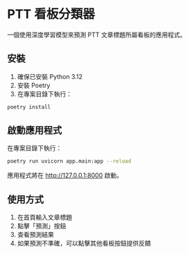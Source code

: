  # PTT 看板分類器

一個使用深度學習模型來預測 PTT 文章標題所屬看板的應用程式。

## 安裝

1. 確保已安裝 Python 3.12
2. 安裝 Poetry
3. 在專案目錄下執行：
```bash
poetry install
```

## 啟動應用程式

在專案目錄下執行：
```bash
poetry run uvicorn app.main:app --reload
```

應用程式將在 http://127.0.0.1:8000 啟動。

## 使用方式

1. 在首頁輸入文章標題
2. 點擊「預測」按鈕
3. 查看預測結果
4. 如果預測不準確，可以點擊其他看板按鈕提供反饋